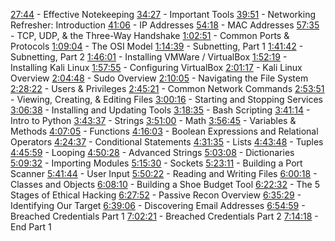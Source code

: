 [27:44](https://www.youtube.com/watch?v=3FNYvj2U0HM&t=1664s) - Effective Notekeeping
[34:27](https://www.youtube.com/watch?v=3FNYvj2U0HM&t=2067s) - Important Tools
[39:51](https://www.youtube.com/watch?v=3FNYvj2U0HM&t=2391s) - Networking Refresher: Introduction
[41:06](https://www.youtube.com/watch?v=3FNYvj2U0HM&t=2466s) - IP Addresses
[54:18](https://www.youtube.com/watch?v=3FNYvj2U0HM&t=3258s) - MAC Addresses
[57:35](https://www.youtube.com/watch?v=3FNYvj2U0HM&t=3455s) - TCP, UDP, & the Three-Way Handshake
[1:02:51](https://www.youtube.com/watch?v=3FNYvj2U0HM&t=3771s) - Common Ports & Protocols
[1:09:04](https://www.youtube.com/watch?v=3FNYvj2U0HM&t=4144s) - The OSI Model
[1:14:39](https://www.youtube.com/watch?v=3FNYvj2U0HM&t=4479s) - Subnetting, Part 1
[1:41:42](https://www.youtube.com/watch?v=3FNYvj2U0HM&t=6102s) - Subnetting, Part 2
[1:46:01](https://www.youtube.com/watch?v=3FNYvj2U0HM&t=6361s) - Installing VMWare / VirtualBox
[1:52:19](https://www.youtube.com/watch?v=3FNYvj2U0HM&t=6739s) - Installing Kali Linux
[1:57:55](https://www.youtube.com/watch?v=3FNYvj2U0HM&t=7075s) - Configuring VirtualBox
[2:01:17](https://www.youtube.com/watch?v=3FNYvj2U0HM&t=7277s) - Kali Linux Overview
[2:04:48](https://www.youtube.com/watch?v=3FNYvj2U0HM&t=7488s) - Sudo Overview
[2:10:05](https://www.youtube.com/watch?v=3FNYvj2U0HM&t=7805s) - Navigating the File System
[2:28:22](https://www.youtube.com/watch?v=3FNYvj2U0HM&t=8902s) - Users & Privileges
[2:45:21](https://www.youtube.com/watch?v=3FNYvj2U0HM&t=9921s) - Common Network Commands
[2:53:51](https://www.youtube.com/watch?v=3FNYvj2U0HM&t=10431s) - Viewing, Creating, & Editing Files
[3:00:16](https://www.youtube.com/watch?v=3FNYvj2U0HM&t=10816s) - Starting and Stopping Services
[3:06:38](https://www.youtube.com/watch?v=3FNYvj2U0HM&t=11198s) - Installing and Updating Tools
[3:18:35](https://www.youtube.com/watch?v=3FNYvj2U0HM&t=11915s) - Bash Scripting
[3:41:14](https://www.youtube.com/watch?v=3FNYvj2U0HM&t=13274s) - Intro to Python
[3:43:37](https://www.youtube.com/watch?v=3FNYvj2U0HM&t=13417s) - Strings
[3:51:00](https://www.youtube.com/watch?v=3FNYvj2U0HM&t=13860s) - Math
[3:56:45](https://www.youtube.com/watch?v=3FNYvj2U0HM&t=14205s) - Variables & Methods
[4:07:05](https://www.youtube.com/watch?v=3FNYvj2U0HM&t=14825s) - Functions
[4:16:03](https://www.youtube.com/watch?v=3FNYvj2U0HM&t=15363s) - Boolean Expressions and Relational Operators
[4:24:37](https://www.youtube.com/watch?v=3FNYvj2U0HM&t=15877s) - Conditional Statements
[4:31:35](https://www.youtube.com/watch?v=3FNYvj2U0HM&t=16295s) - Lists
[4:43:48](https://www.youtube.com/watch?v=3FNYvj2U0HM&t=17028s) - Tuples
[4:45:59](https://www.youtube.com/watch?v=3FNYvj2U0HM&t=17159s) - Looping
[4:50:28](https://www.youtube.com/watch?v=3FNYvj2U0HM&t=17428s) - Advanced Strings
[5:03:08](https://www.youtube.com/watch?v=3FNYvj2U0HM&t=18188s) - Dictionaries
[5:09:32](https://www.youtube.com/watch?v=3FNYvj2U0HM&t=18572s) - Importing Modules
[5:15:30](https://www.youtube.com/watch?v=3FNYvj2U0HM&t=18930s) - Sockets
[5:23:11](https://www.youtube.com/watch?v=3FNYvj2U0HM&t=19391s) - Building a Port Scanner
[5:41:44](https://www.youtube.com/watch?v=3FNYvj2U0HM&t=20504s) - User Input
[5:50:22](https://www.youtube.com/watch?v=3FNYvj2U0HM&t=21022s) - Reading and Writing Files
[6:00:18](https://www.youtube.com/watch?v=3FNYvj2U0HM&t=21618s) - Classes and Objects
[6:08:10](https://www.youtube.com/watch?v=3FNYvj2U0HM&t=22090s) - Building a Shoe Budget Tool
[6:22:32](https://www.youtube.com/watch?v=3FNYvj2U0HM&t=22952s) - The 5 Stages of Ethical Hacking
[6:27:52](https://www.youtube.com/watch?v=3FNYvj2U0HM&t=23272s) - Passive Recon Overview
[6:35:29](https://www.youtube.com/watch?v=3FNYvj2U0HM&t=23729s) - Identifying Our Target
[6:39:06](https://www.youtube.com/watch?v=3FNYvj2U0HM&t=23946s) - Discovering Email Addresses
[6:54:59](https://www.youtube.com/watch?v=3FNYvj2U0HM&t=24899s) - Breached Credentials Part 1
[7:02:21](https://www.youtube.com/watch?v=3FNYvj2U0HM&t=25341s) - Breached Credentials Part 2
[7:14:18](https://www.youtube.com/watch?v=3FNYvj2U0HM&t=26058s) - End Part 1